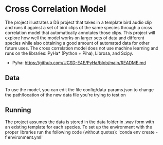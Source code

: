 # Cross Correlation Model

The project illustrates a DS project that takes in a template bird audio clip and runs it against a set of bird clips of the same species through a cross correlation model that automatically annotates those clips. This project will explore how well the model works on larger sets of data and different species while also obtaining a good amount of automated data for other future uses. The cross correlation model does not use machine learning and runs on the libraries: PyHa* (Python + Piha), Librosa, and Scipy. 

* Pyha: https://github.com/UCSD-E4E/PyHa/blob/main/README.md

## Data 

To use the model, you can edit the file config/data-params.json to change the path/location of the new data file you're trying to test on

## Running

The project assumes the data is stored in the data folder in .wav form with an existing template for each species. To set up the environment with the proper libraries run the following code (without quotes): 
'conda env create -f environment.yml'

